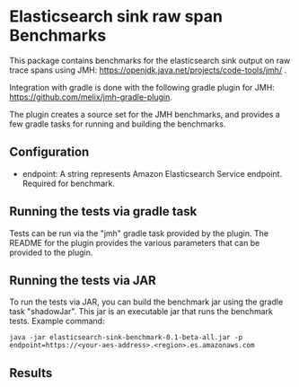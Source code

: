# Elasticsearch sink raw span Benchmarks

This package contains benchmarks for the elasticsearch sink output on raw trace spans using JMH: https://openjdk.java.net/projects/code-tools/jmh/ . 

Integration with gradle is done with the following gradle plugin for JMH: https://github.com/melix/jmh-gradle-plugin.

The plugin creates a source set for the JMH benchmarks, and provides a few gradle tasks for running and building the benchmarks.

## Configuration

- endpoint: A string represents Amazon Elasticsearch Service endpoint. Required for benchmark.

## Running the tests via gradle task

Tests can be run via the "jmh" gradle task provided by the plugin. The README for the plugin provides the various parameters that
can be provided to the plugin. 

## Running the tests via JAR

To run the tests via JAR, you can build the benchmark jar using the gradle task "shadowJar". This jar is an executable jar 
that runs the benchmark tests. Example command:

```
java -jar elasticsearch-sink-benchmark-0.1-beta-all.jar -p endpoint=https://<your-aes-address>.<region>.es.amazonaws.com 
```

## Results